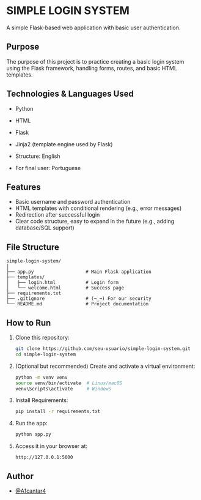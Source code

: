 # SIMPLE LOGIN SYSTEM

A simple Flask-based web application with basic user authentication.

## Purpose

The purpose of this project is to practice creating a basic login system using the Flask framework, handling forms, routes, and basic HTML templates.

## Technologies & Languages Used

- Python  
- HTML  
- Flask  
- Jinja2 (template engine used by Flask)

- Structure: English
- For final user: Portuguese

## Features

- Basic username and password authentication  
- HTML templates with conditional rendering (e.g., error messages)  
- Redirection after successful login  
- Clear code structure, easy to expand in the future (e.g., adding database/SQL support)

## File Structure

```
simple-login-system/
│
├── app.py                   # Main Flask application
├── templates/
│   ├── login.html           # Login form
│   └── welcome.html         # Success page
├── requirements.txt         
├── .gitignore               # (¬_¬) For our security
└── README.md                # Project documentation
```

## How to Run

1. Clone this repository:
   ```bash
   git clone https://github.com/seu-usuario/simple-login-system.git
   cd simple-login-system
   ```

2. (Optional but recommended) Create and activate a virtual environment:
   ```bash
   python -m venv venv
   source venv/bin/activate  # Linux/macOS
   venv\Scripts\activate     # Windows
   ```

3. Install Requirements:
   ```bash
   pip install -r requirements.txt
   ```

4. Run the app:
   ```bash
   python app.py
   ```

5. Access it in your browser at:
   ```
   http://127.0.0.1:5000
   ```

## Author

- [@A1cantar4](https://github.com/A1cantar4)

